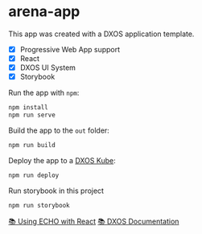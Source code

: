 # arena-app

This app was created with a DXOS application template.

- [x] Progressive Web App support
- [x] React
- [x] DXOS UI System
- [x] Storybook

Run the app with `npm`:

```bash
npm install
npm run serve
```

Build the app to the `out` folder:

```bash
npm run build
```

Deploy the app to a [DXOS Kube](https://docs.dxos.org/guide/kube):

```bash
npm run deploy
```

Run storybook in this project

```bash
npm run storybook
```

[📚 Using ECHO with React](https://docs.dxos.org/guide/react)
[📚 DXOS Documentation](https://docs.dxos.org)
